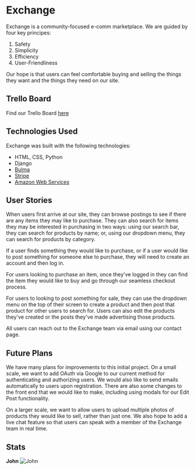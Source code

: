 # Exchange

Exchange is a community-focused e-comm marketplace. We are guided by four key principes:

1. Safety
2. Simplicity
3. Efficiency
4. User-Friendliness

Our hope is that users can feel comfortable buying and selling the things they want and the things they need on our site.

## Trello Board

Find our Trello Board [here](https://trello.com/b/WAerKiVW/untitled)

## Technologies Used
Exchange was built with the following technologies:

* HTML, CSS, Python
* Django
* [Bulma](https://bulma.io/)
* [Stripe](https://stripe.com/)
* [Amazon Web Services](https://aws.amazon.com/?nc2=h_lg)

## User Stories
When users first arrive at our site, they can browse postings to see if there are any items they may like to purchase. They can also search for items they may be interested in purchasing in two ways: using our search bar, they can search for products by name; or, using our dropdown menu, they can search for products by category.

If a user finds something they would like to purchase, or if a user would like to post something for someone else to purchase, they will need to create an account and then log in.

For users looking to purchase an item, once they've logged in they can find the item they would like to buy and go through our seamless checkout process.

For users to looking to post something for sale, they can use the dropdown menu on the top of their screen to create a product and then post that product for other users to search for. Users can also edit the products they've created or the posts they've made advertising those products.

All users can reach out to the Exchange team via email using our contact page.

## Future Plans

We have many plans for improvements to this initial project. On a small scale, we want to add OAuth via Google to our current method for authenticating and authorizing users. We would also like to send emails automatically to users upon registration. There are also some changes to the front end that we would like to make, including using modals for our Edit Post functionality.

On a larger scale, we want to allow users to upload multiple photos of products they would like to sell, rather than just one. We also hope to add a live chat feature so that users can speak with a member of the Exchange team in real time.

## Stats
**John**
![John](https://wakatime.com/share/@c7f195de-5dfc-4305-9fe2-dd9b563f269a/b9b61c6f-4224-4adb-ae49-bea2471735ae.png)